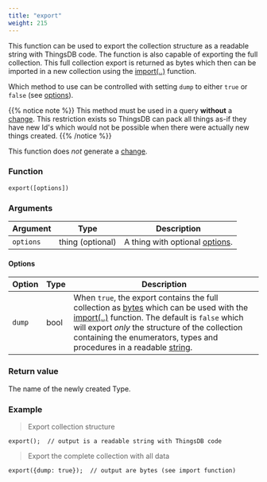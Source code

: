 ```yaml
---
title: "export"
weight: 215
---
```


This function can be used to export the collection structure as a readable string with ThingsDB code.
The function is also capable of exporting the full collection. This full collection export is returned as bytes which
then can be imported in a new collection using the [import(..)](../import) function.

Which method to use can be controlled with setting `dump` to either `true` or `false` (see [options](#options)).

{{% notice note %}}
This method must be used in a query **without** a [change](../../overview/changes). This restriction exists so ThingsDB can pack all things as-if they have new Id's which would not be possible when there were actually new things created.
{{% /notice %}}

This function does *not* generate a [change](../../overview/changes).

### Function

`export([options])`

### Arguments

Argument | Type | Description
-------- | ---- | -----------
`options` | thing (optional) | A thing with optional [options](#options).

#### Options

Option | Type | Description
------ | ---- | -----------
`dump` | bool | When `true`, the export contains the full collection as [bytes](../../data-types/bytes) which can be used with the [import(..)](../import) function. The default is `false` which will export *only* the structure of the collection containing the enumerators, types and procedures in a readable [string](../../data-types/str).

### Return value

The name of the newly created Type.

### Example

> Export collection structure

```thingsdb,should_pass
export();  // output is a readable string with ThingsDB code
```

> Export the complete collection with all data

```thingsdb,should_pass
export({dump: true});  // output are bytes (see import function)
```
